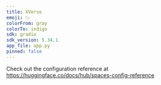 ```yaml
---
title: XVerse
emoji: 📉
colorFrom: gray
colorTo: indigo
sdk: gradio
sdk_version: 5.34.1
app_file: app.py
pinned: false
---
```


Check out the configuration reference at https://huggingface.co/docs/hub/spaces-config-reference